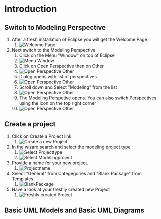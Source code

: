 # Introduction

## Switch to Modeling Perspective

1. After a fresh installation of Eclipse you will get the Welcome Page
   1. ![Welcome Page](images/0000_Eclipse_Welcome.png)
2. Next switch to the Modeling Perspective
   1. Click on the Menu "Window" on top of Eclipse 
   2. ![Menu Window](images/0000_1_Perspective.png)
   3. Click on Open Perspective then on Other
   4. ![Open Perspective Other](images/0000_2_Perspective.png)
   5. Dialog opens with list of perspectives
   6. ![Open Perspective Other](images/0000_3_Perspective.png)
   7. Scroll down and Select "Modeling" from the list
   8. ![Open Perspective Other](images/0000_4_Perspective.png)
   9. The Modeling Perspetive opens. You can also switch Perspectives using the icon on the top right corner
   10. ![Open Perspective Other](images/0000_5_Perspective.png)

## Create a project

1. Click on Create a Project link
   1. ![Create a new Project](images/0000_Create_Project.png)
2. In the wizard search and select the modeling project type
   1. ![Select Projecttype](images/0001_SelectProjectType.png)
   2. ![Select Modelingproject](images/0002_ModelingProject.png)
3. Provide a name for your new project.
   1. ![Projectname](images/0003_ProjectName.png)
4. Select "General" from Categegories and "Blank Package" from Templates
   1. ![BlankPackage](images/0004_BlankPackage.png)
5. Have a look at your freshly created new Project
   1. ![Freshly created Project](images/0005_NewlyCreatedProject.png)

## Basic UML Models and Basic UML Diagrams

